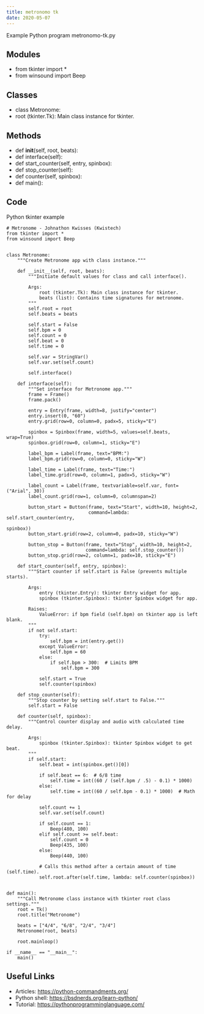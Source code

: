 ```yaml
---
title: metronomo tk
date: 2020-05-07
---
```

Example Python program metronomo-tk.py

## Modules

* from tkinter import *
* from winsound import Beep

## Classes

* class Metronome:
* root (tkinter.Tk): Main class instance for tkinter.

## Methods

* def __init__(self, root, beats):
* def interface(self):
* def start_counter(self, entry, spinbox):
* def stop_counter(self):
* def counter(self, spinbox):
* def main():

## Code

Python tkinter example

    # Metronome - Johnathon Kwisses (Kwistech)
    from tkinter import *
    from winsound import Beep
    
    
    class Metronome:
        """Create Metronome app with class instance."""
    
        def __init__(self, root, beats):
            """Initiate default values for class and call interface().
    
            Args:
                root (tkinter.Tk): Main class instance for tkinter.
                beats (list): Contains time signatures for metronome.
            """
            self.root = root
            self.beats = beats
    
            self.start = False
            self.bpm = 0
            self.count = 0
            self.beat = 0
            self.time = 0
    
            self.var = StringVar()
            self.var.set(self.count)
    
            self.interface()
    
        def interface(self):
            """Set interface for Metronome app."""
            frame = Frame()
            frame.pack()
    
            entry = Entry(frame, width=8, justify="center")
            entry.insert(0, "60")
            entry.grid(row=0, column=0, padx=5, sticky="E")
    
            spinbox = Spinbox(frame, width=5, values=self.beats, wrap=True)
            spinbox.grid(row=0, column=1, sticky="E")
    
            label_bpm = Label(frame, text="BPM:")
            label_bpm.grid(row=0, column=0, sticky="W")
    
            label_time = Label(frame, text="Time:")
            label_time.grid(row=0, column=1, padx=5, sticky="W")
    
            label_count = Label(frame, textvariable=self.var, font=("Arial", 30))
            label_count.grid(row=1, column=0, columnspan=2)
    
            button_start = Button(frame, text="Start", width=10, height=2,
                                  command=lambda: self.start_counter(entry,
                                                                     spinbox))
            button_start.grid(row=2, column=0, padx=10, sticky="W")
    
            button_stop = Button(frame, text="Stop", width=10, height=2,
                                 command=lambda: self.stop_counter())
            button_stop.grid(row=2, column=1, padx=10, sticky="E")
    
        def start_counter(self, entry, spinbox):
            """Start counter if self.start is False (prevents multiple starts).
    
            Args:
                entry (tkinter.Entry): tkinter Entry widget for app.
                spinbox (tkinter.Spinbox): tkinter Spinbox widget for app.
    
            Raises:
                ValueError: if bpm field (self.bpm) on tkinter app is left blank.
            """
            if not self.start:
                try:
                    self.bpm = int(entry.get())
                except ValueError:
                    self.bpm = 60
                else:
                    if self.bpm > 300:  # Limits BPM
                        self.bpm = 300
    
                self.start = True
                self.counter(spinbox)
    
        def stop_counter(self):
            """Stop counter by setting self.start to False."""
            self.start = False
    
        def counter(self, spinbox):
            """Control counter display and audio with calculated time delay.
    
            Args:
                spinbox (tkinter.Spinbox): tkinter Spinbox widget to get beat.
            """
            if self.start:
                self.beat = int(spinbox.get()[0])
    
                if self.beat == 6:  # 6/8 time
                    self.time = int((60 / (self.bpm / .5) - 0.1) * 1000)
                else:
                    self.time = int((60 / self.bpm - 0.1) * 1000)  # Math for delay
    
                self.count += 1
                self.var.set(self.count)
    
                if self.count == 1:
                    Beep(480, 100)
                elif self.count >= self.beat:
                    self.count = 0
                    Beep(435, 100)
                else:
                    Beep(440, 100)
    
                # Calls this method after a certain amount of time (self.time).
                self.root.after(self.time, lambda: self.counter(spinbox))
    
    
    def main():
        """Call Metronome class instance with tkinter root class settings."""
        root = Tk()
        root.title("Metronome")
    
        beats = ["4/4", "6/8", "2/4", "3/4"]
        Metronome(root, beats)
    
        root.mainloop()
    
    if __name__ == "__main__":
        main()

## Useful Links

- Articles: https://python-commandments.org/
- Python shell: https://bsdnerds.org/learn-python/
- Tutorial: https://pythonprogramminglanguage.com/
